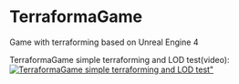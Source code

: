 # TerraformaGame
Game with terraforming based on Unreal Engine 4


TerraformaGame simple terraforming and LOD test(video):  
[![TerraformaGame simple terraforming and LOD test"](http://funkyimg.com/i/2zQjy.jpg)](https://www.youtube.com/watch?v=JaUTXEEbb_c&feature=youtu.be
 "TerraformaGame simple terraforming and LOD test")

